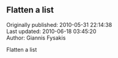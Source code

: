 ## Flatten a list   
Originally published: 2010-05-31 22:14:38  
Last updated: 2010-06-18 03:45:20  
Author: Giannis Fysakis  
  
Flatten a list 